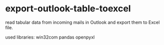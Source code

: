 # export-outlook-table-toexcel
read tabular data from incoming mails in Outlook and export them to Excel file.



used libraries:
win32com
pandas
openpyxl
